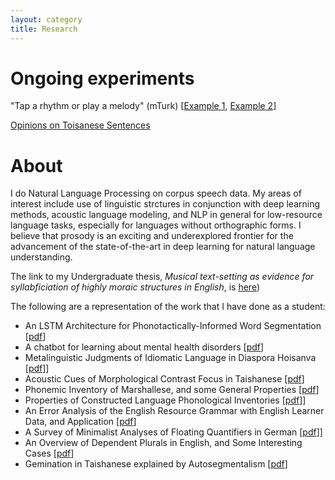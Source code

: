 ```yaml
---
layout: category
title: Research
---
```


# Ongoing experiments

"Tap a rhythm or play a melody" (mTurk) \[[Example 1]("metrical/piano_sample"), [Example 2]("metrical/taps_sample")\]

[Opinions on Toisanese Sentences]("socio/experiment.php")

# About
I do Natural Language Processing on corpus speech data.  My areas of interest include use of linguistic strctures in conjunction with deep learning methods, acoustic language modeling, and NLP in general for low-resource language tasks, especially for languages without orthographic forms. <!-- My research goal is to create innovative algorithmic advances and to align existing frameworks with the needs of underrepresented language communities.--> I believe that prosody is an exciting and underexplored frontier for the advancement <!--implementation--> of the state-of-the-art in deep learning for natural language understanding.

The link to my Undergraduate thesis, *Musical text-setting as evidence for syllabficiation of highly moraic structures in English*, is [here]("docs/thesis.pdf"))

The following are a representation of the work that I have done as a student:

- An LSTM Architecture for Phonotactically-Informed Word Segmentation \[[pdf]("docs/word_segmentation.pdf")\]
- A chatbot for learning about mental health disorders \[[pdf]("docs/mental_health_chatbot.pdf")\]
- Metalinguistic Judgments of Idiomatic Language in Diaspora Hoisanva \[[pdf]("docs/hoisan_meta.pdf" )\]\]
- Acoustic Cues of Morphological Contrast Focus in Taishanese \[[pdf]("docs/hoisan_cf.pdf)\]
- Phonemic Inventory of Marshallese, and some General Properties \[[pdf]("docs/marshallese.pdf")\]
- Properties of Constructed Language Phonological Inventories \[[pdf]("docs/clips.pdf")\]\]
- An Error Analysis of the English Resource Grammar with English Learner Data, and Application \[[pdf]("docs/teccl.pdf")\]
- A Survey of Minimalist Analyses of Floating Quantifiers in German \[[pdf]("docs/german.pdf")\]\]
- An Overview of Dependent Plurals in English, and Some Interesting Cases \[[pdf]("docs/dependent_plurals.pdf")\]
- Gemination in Taishanese explained by Autosegmentalism \[[pdf]("docs/hoisan_gemination.pdf")\]
